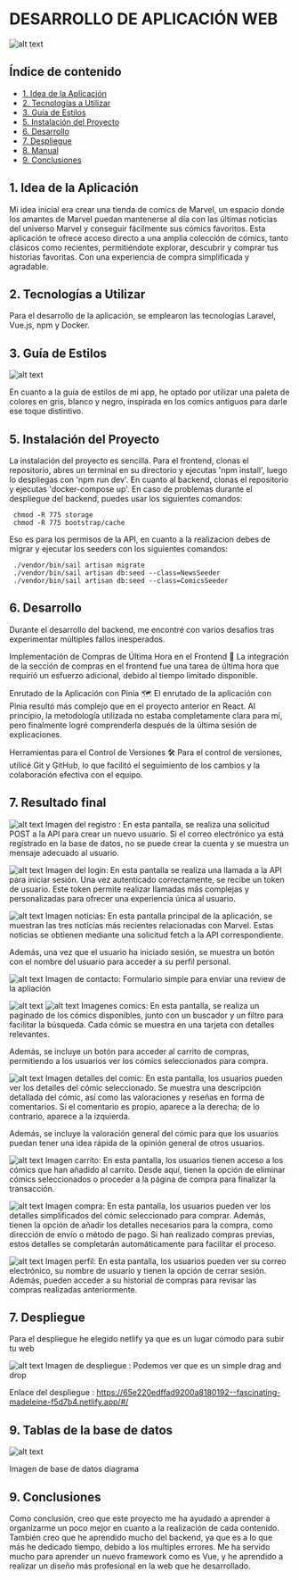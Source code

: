 # DESARROLLO DE APLICACIÓN WEB

![alt text](imageComic.webp)

## Índice de contenido

- [1. Idea de la Aplicación](#3-idea-de-la-aplicación)
- [2. Tecnologías a Utilizar](#4-tecnologías-a-utilizar)
- [3. Guía de Estilos](#5-guía-de-estilos)
- [5. Instalación del Proyecto](#7-instalación-del-proyecto)
- [6. Desarrollo](#8-desarrollo)
- [7. Despliegue](#9-despliegue)
- [8. Manual](#10-manual)
- [9. Conclusiones](#11-conclusiones)

## 1. Idea de la Aplicación

Mi idea inicial era crear una tienda de comics de Marvel, un espacio donde los amantes de Marvel puedan mantenerse al día con las últimas noticias del universo Marvel y conseguir fácilmente sus cómics favoritos. Esta aplicación te ofrece acceso directo a una amplia colección de cómics, tanto clásicos como recientes, permitiéndote explorar, descubrir y comprar tus historias favoritas. Con una experiencia de compra simplificada y agradable.

## 2. Tecnologías a Utilizar

Para el desarrollo de la aplicación, se emplearon las tecnologías Laravel, Vue.js, npm y Docker.

## 3. Guía de Estilos

![alt text](guiaEstilos.png)

En cuanto a la guía de estilos de mi app, he optado por utilizar una paleta de colores en gris, blanco y negro, inspirada en los comics antiguos para darle ese toque distintivo.

## 5. Instalación del Proyecto

La instalación del proyecto es sencilla. Para el frontend, clonas el repositorio, abres un terminal en su directorio y ejecutas 'npm install', luego lo despliegas con 'npm run dev'. En cuanto al backend, clonas el repositorio y ejecutas 'docker-compose up'. En caso de problemas durante el despliegue del backend, puedes usar los siguientes comandos:

     chmod -R 775 storage
     chmod -R 775 bootstrap/cache

Eso es para los permisos de la API, en cuanto a la realizacion debes de migrar y ejecutar los seeders con los siguientes comandos:

     ./vendor/bin/sail artisan migrate
     ./vendor/bin/sail artisan db:seed --class=NewsSeeder
     ./vendor/bin/sail artisan db:seed --class=ComicsSeeder

## 6. Desarrollo

Durante el desarrollo del backend, me encontré con varios desafíos tras experimentar múltiples fallos inesperados.

Implementación de Compras de Última Hora en el Frontend 🛒
La integración de la sección de compras en el frontend fue una tarea de última hora que requirió un esfuerzo adicional, debido al tiempo limitado disponible.

Enrutado de la Aplicación con Pinia 🗺️
El enrutado de la aplicación con Pinia resultó más complejo que en el proyecto anterior en React. Al principio, la metodología utilizada no estaba completamente clara para mí, pero finalmente logré comprenderla después de la última sesión de explicaciones.

Herramientas para el Control de Versiones 🛠️
Para el control de versiones, utilicé Git y GitHub, lo que facilitó el seguimiento de los cambios y la colaboración efectiva con el equipo.

## 7. Resultado final

![alt text](registro.png)
Imagen del registro : En esta pantalla, se realiza una solicitud POST a la API para crear un nuevo usuario. Si el correo electrónico ya está registrado en la base de datos, no se puede crear la cuenta y se muestra un mensaje adecuado al usuario.

![alt text](login.png)
Imagen del login: En esta pantalla se realiza una llamada a la API para iniciar sesión. Una vez autenticado correctamente, se recibe un token de usuario. Este token permite realizar llamadas más complejas y personalizadas para ofrecer una experiencia única al usuario.

![alt text](news.png)
Imagen noticias: En esta pantalla principal de la aplicación, se muestran las tres noticias más recientes relacionadas con Marvel. Estas noticias se obtienen mediante una solicitud fetch a la API correspondiente.

Además, una vez que el usuario ha iniciado sesión, se muestra un botón con el nombre del usuario para acceder a su perfil personal.

![alt text](contacto.png)
Imagen de contacto: Formulario simple para enviar una review de la apliación

![alt text](comicsArriba.png)
![alt text](comicsAbajo.png)
Imagenes comics: En esta pantalla, se realiza un paginado de los cómics disponibles, junto con un buscador y un filtro para facilitar la búsqueda. Cada cómic se muestra en una tarjeta con detalles relevantes.

Además, se incluye un botón para acceder al carrito de compras, permitiendo a los usuarios ver los cómics seleccionados para compra.

![alt text](detalles.png)
Imagen detalles del comic: En esta pantalla, los usuarios pueden ver los detalles del cómic seleccionado. Se muestra una descripción detallada del cómic, así como las valoraciones y reseñas en forma de comentarios. Si el comentario es propio, aparece a la derecha; de lo contrario, aparece a la izquierda.

Además, se incluye la valoración general del cómic para que los usuarios puedan tener una idea rápida de la opinión general de otros usuarios.

![alt text](carrito.png)
Imagen carrito: En esta pantalla, los usuarios tienen acceso a los cómics que han añadido al carrito. Desde aquí, tienen la opción de eliminar cómics seleccionados o proceder a la página de compra para finalizar la transacción.

![alt text](compra.png)
Imagen compra: En esta pantalla, los usuarios pueden ver los detalles simplificados del cómic seleccionado para comprar. Además, tienen la opción de añadir los detalles necesarios para la compra, como dirección de envío o método de pago. Si han realizado compras previas, estos detalles se completarán automáticamente para facilitar el proceso.

![alt text](perfil.png)
Imagen perfil: En esta pantalla, los usuarios pueden ver su correo electrónico, su nombre de usuario y tienen la opción de cerrar sesión. Además, pueden acceder a su historial de compras para revisar las compras realizadas anteriormente.


## 7. Despliegue

Para el despliegue he elegido netlify ya que es un lugar cómodo para subir tu web

![alt text](despliegue.png)
Imagen de despliegue : Podemos ver que es un simple drag and drop

Enlace del despliegue : https://65e220edffad9200a8180192--fascinating-madeleine-f5d7b4.netlify.app/#/


## 9. Tablas de la base de datos

![alt text](BD.png)

Imagen de base de datos diagrama

## 9. Conclusiones

Como conclusión, creo que este proyecto me ha ayudado a aprender a organizarme un poco mejor en cuanto a la realización de cada contenido. También creo que he aprendido mucho del backend, ya que es a lo que más he dedicado tiempo, debido a los multiples errores. Me ha servido mucho para aprender un nuevo framework como es Vue, y he aprendido a realizar un diseño más profesional en la web que he desarrollado.


